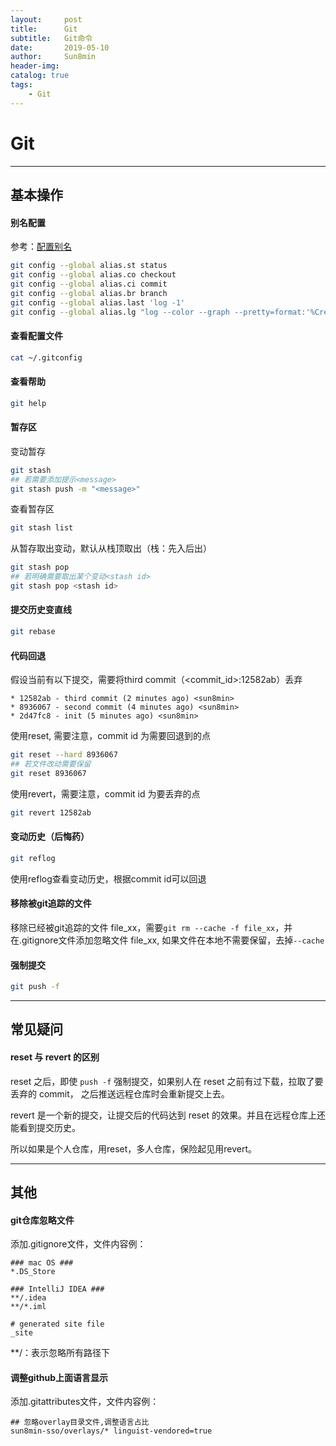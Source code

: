 ```yaml
---
layout:     post
title:      Git
subtitle:   Git命令
date:       2019-05-10
author:     Sun8min
header-img:
catalog: true
tags:
    - Git
---
```


# Git

---
## 基本操作

#### 别名配置
参考：[配置别名]
```bash
git config --global alias.st status
git config --global alias.co checkout
git config --global alias.ci commit
git config --global alias.br branch
git config --global alias.last 'log -1'
git config --global alias.lg "log --color --graph --pretty=format:'%Cred%h%Creset -%C(yellow)%d%Creset %s %Cgreen(%cr) %C(bold blue)<%an>%Creset' --abbrev-commit"
```

#### 查看配置文件
```bash
cat ~/.gitconfig
```

#### 查看帮助
```bash
git help
```

#### 暂存区
变动暂存
```bash
git stash
## 若需要添加提示<message>
git stash push -m "<message>"
```
查看暂存区
```bash
git stash list
```
从暂存取出变动，默认从栈顶取出（栈：先入后出）
```bash
git stash pop
## 若明确需要取出某个变动<stash id>
git stash pop <stash id>
```

#### 提交历史变直线
```bash
git rebase
```

#### 代码回退
假设当前有以下提交，需要将third commit（\<commit_id>:12582ab）丢弃
```log
* 12582ab - third commit (2 minutes ago) <sun8min>
* 8936067 - second commit (4 minutes ago) <sun8min>
* 2d47fc8 - init (5 minutes ago) <sun8min>
```
使用reset, 需要注意，commit id 为需要回退到的点
```bash
git reset --hard 8936067
## 若文件改动需要保留
git reset 8936067
```
使用revert，需要注意，commit id 为要丢弃的点
```bash
git revert 12582ab
```

#### 变动历史（后悔药）
```bash
git reflog
```
使用reflog查看变动历史，根据commit id可以回退

#### 移除被git追踪的文件
移除已经被git追踪的文件 file_xx，需要```git rm --cache -f file_xx```，并在.gitignore文件添加忽略文件 file_xx,
如果文件在本地不需要保留，去掉```--cache```

#### 强制提交
```bash
git push -f
```

---
## 常见疑问

#### reset 与 revert 的区别
reset 之后，即使 ```push -f``` 强制提交，如果别人在 reset 之前有过下载，拉取了要丢弃的 commit，
之后推送远程仓库时会重新提交上去。

revert 是一个新的提交，让提交后的代码达到 reset 的效果。并且在远程仓库上还能看到提交历史。

所以如果是个人仓库，用reset，多人仓库，保险起见用revert。

---
## 其他

#### git仓库忽略文件
添加.gitignore文件，文件内容例：
```text
### mac OS ###
*.DS_Store

### IntelliJ IDEA ###
**/.idea
**/*.iml

# generated site file
_site
```
**/：表示忽略所有路径下

#### 调整github上面语言显示
添加.gitattributes文件，文件内容例：
```text
## 忽略overlay目录文件,调整语言占比
sun8min-sso/overlays/* linguist-vendored=true
```

[配置别名]: https://www.liaoxuefeng.com/wiki/896043488029600/898732837407424
